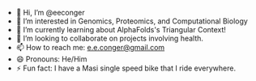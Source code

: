 - 👋 Hi, I’m @eeconger
- 👀 I’m interested in Genomics, Proteomics, and Computational Biology
- 🌱 I’m currently learning about AlphaFolds's Triangular Context!
- 💞️ I’m looking to collaborate on projects involving health.
- 📫 How to reach me: e.e.conger@gmail.com
- 😄 Pronouns: He/Him
- ⚡ Fun fact: I have a Masi single speed bike that I ride everywhere.

